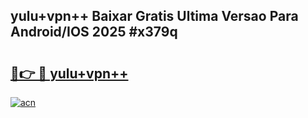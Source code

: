 ## yulu+vpn++ Baixar Gratis Ultima Versao Para Android/IOS 2025 #x379q

# <h2><a href="https://ainizakaria.my?title=yulu+vpn++&ref=20M">🔗👉 🔴 yulu+vpn++</a></h2>

[![acn](https://github.com/user-attachments/assets/0f9c940e-d8b0-45ae-aac7-cd30a18b3e1c)](https://ainizakaria.my?title=yulu+vpn++&ref=20M)

